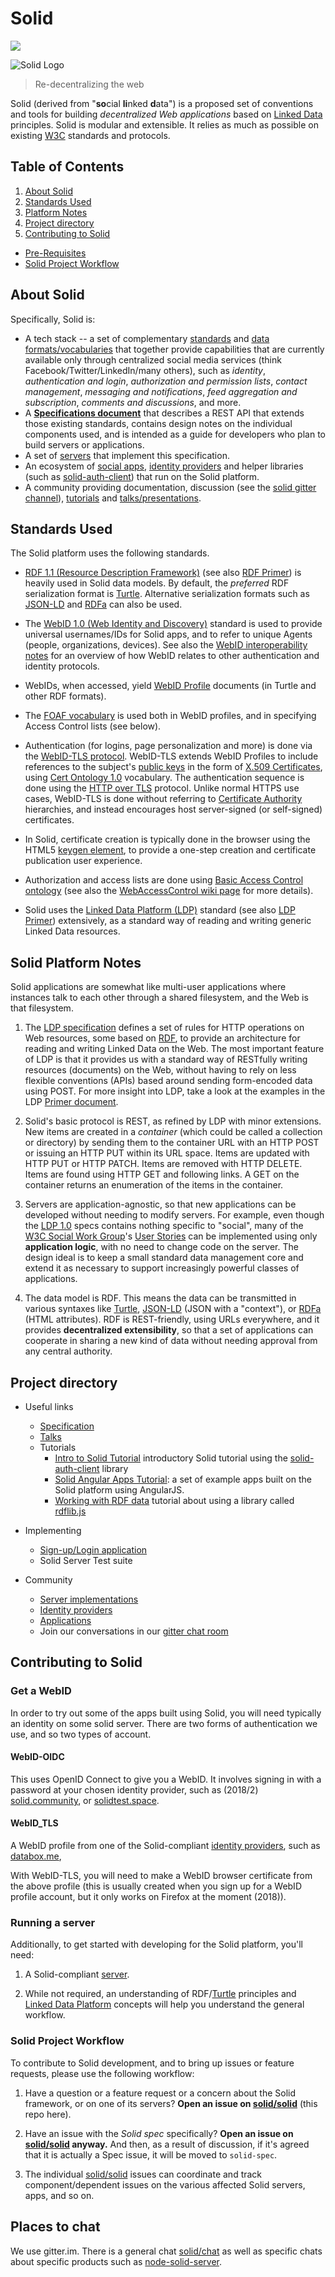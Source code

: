 # Solid

[![](https://img.shields.io/badge/project-Solid-7C4DFF.svg?style=flat-square)](https://github.com/solid/solid)

![Solid Logo](https://avatars3.githubusercontent.com/u/14262490?v=3&s=200)

> Re-decentralizing the web

Solid (derived from "**so**cial **li**nked **d**ata") is a proposed set of
conventions and tools for building *decentralized Web applications* based on
[Linked Data](http://www.w3.org/DesignIssues/LinkedData.html) principles. Solid
is modular and extensible. It relies as much as possible on existing
[W3C](http://www.w3.org/) standards and protocols.

## Table of Contents

1. [About Solid](#about-solid)
2. [Standards Used](#standards-used)
3. [Platform Notes](#platform-notes)
4. [Project directory](#project-directory)
5. [Contributing to Solid](#contributing-to-solid)
  * [Pre-Requisites](#pre-requisites)
  * [Solid Project Workflow](#solid-project-workflow)

## About Solid

Specifically, Solid is:

* A tech stack -- a set of complementary
  [standards](https://github.com/solid/solid-spec#standards-used) and
  [data formats/vocabularies](https://github.com/solid/vocab) that together
  provide capabilities that are currently available only through centralized
  social media services (think Facebook/Twitter/LinkedIn/many others), such as
  *identity*, *authentication and login*, *authorization and permission lists*,
  *contact management*, *messaging and notifications*, *feed aggregation and
  subscription*, *comments and discussions*, and more.
* A **[Specifications document](https://github.com/solid/solid-spec)**
  that describes a REST API that extends those existing
  standards, contains design notes on the individual components used, and is
  intended as a guide for developers who plan to build servers or applications.
* A set of [servers](https://github.com/solid/solid-platform#servers) that
  implement this specification.
* An ecosystem of [social apps](https://github.com/solid/solid-apps),
  [identity providers](https://github.com/solid/solid-idp-list) and helper
  libraries (such as [solid-auth-client](https://github.com/solid/solid-auth-client)) that run on
  the Solid platform.
* A community providing documentation, discussion (see the
  [solid gitter channel](https://gitter.im/solid/chat)),
  [tutorials](https://github.com/solid/solid#tutorials) and
  [talks/presentations](https://github.com/solid/talks).

## Standards Used

The Solid platform uses the following standards.

* [RDF 1.1 (Resource Description Framework)](http://www.w3.org/RDF/)
  (see also [RDF Primer](http://www.w3.org/TR/rdf11-concepts/)) is heavily
  used in Solid data models. By default, the *preferred* RDF serialization
  format is [Turtle](http://www.w3.org/TR/turtle/). Alternative serialization
  formats such as [JSON-LD](http://www.w3.org/TR/json-ld/) and
  [RDFa](http://www.w3.org/TR/rdfa-primer/) can also be used.

* The [WebID 1.0 (Web Identity and
  Discovery)](http://www.w3.org/2005/Incubator/webid/spec/identity/)
  standard is used to provide universal usernames/IDs for Solid apps, and to
  refer to unique Agents (people, organizations, devices). See also the
  [WebID interoperability notes](http://www.w3.org/2005/Incubator/webid/wiki/Identity_Interoperability)
  for an overview of how WebID relates to other authentication and identity
  protocols.

* WebIDs, when accessed, yield
  [WebID Profile](http://www.w3.org/2005/Incubator/webid/spec/identity/#dfn-webid_profile)
  documents (in Turtle and other RDF formats).

* The [FOAF vocabulary](http://xmlns.com/foaf/0.1/) is used both in WebID
  profiles, and in specifying Access Control lists (see below).

* Authentication (for logins, page personalization and more) is done via the
  [WebID-TLS protocol](http://www.w3.org/2005/Incubator/webid/spec/tls/).
  WebID-TLS extends WebID Profiles to include references to the subject's
  [public keys](https://en.wikipedia.org/wiki/Public-key_cryptography) in
  the form of [X.509 Certificates](https://en.wikipedia.org/wiki/X.509), using
  [Cert Ontology 1.0](http://www.w3.org/ns/auth/cert) vocabulary.
  The authentication sequence is done using the
  [HTTP over TLS](https://tools.ietf.org/html/rfc2818) protocol. Unlike normal
  HTTPS use cases, WebID-TLS is done without referring to
  [Certificate Authority](https://en.wikipedia.org/wiki/Certificate_authority)
  hierarchies, and instead encourages host server-signed (or self-signed)
  certificates.

* In Solid, certificate creation is typically done in the browser using the
  HTML5 [keygen
  element](http://www.w3.org/TR/html5/forms.html#the-keygen-element),
  to provide a one-step creation and certificate publication user experience.

* Authorization and access lists are done using
  [Basic Access Control ontology](http://www.w3.org/ns/auth/acl) (see also the
  [WebAccessControl wiki page](http://www.w3.org/wiki/WebAccessControl) for
  more details).

* Solid uses the [Linked Data Platform (LDP)](http://www.w3.org/TR/ldp/)
  standard (see also [LDP Primer](http://www.w3.org/TR/ldp-primer/))
  extensively, as a standard way of reading and writing generic Linked Data
  resources.

## Solid Platform Notes

Solid applications are somewhat like multi-user applications where instances talk
to each other through a shared filesystem, and the Web is that filesystem.

1. The [LDP specification](http://www.w3.org/TR/ldp/) defines a set of rules for
  HTTP operations on Web resources, some based on [RDF](http://www.w3.org/RDF/),
  to provide an architecture for reading and writing Linked Data on the Web. The
  most important feature of LDP is that it provides us with a standard way of
  RESTfully writing resources (documents) on the Web, without having to rely on
  less flexible conventions (APIs) based around sending form-encoded data using
  POST. For more insight into LDP, take a look at the examples in the LDP
  [Primer document](http://www.w3.org/TR/ldp-primer/).

2. Solid's basic protocol is REST, as refined by LDP with minor extensions. New
  items are created in a *container* (which could be called a collection or
  directory) by sending them to the container URL with an HTTP POST or issuing
  an HTTP PUT within its URL space. Items are updated with HTTP PUT or HTTP
  PATCH. Items are removed with HTTP DELETE. Items are found using HTTP GET and
  following links. A GET on the container returns an enumeration of the items in
  the container.

3. Servers are application-agnostic, so that new applications can be developed
  without needing to modify servers. For example, even though the [LDP
  1.0](http://www.w3.org/TR/ldp/) specs contains nothing specific to
  "social", many of the [W3C Social Work Group](http://www.w3.org/Social/WG)'s
  [User Stories](http://www.w3.org/wiki/Socialwg/Social_syntax/User_Stories) can
  be implemented using only **application logic**, with no need to change code on
  the server. The design ideal is to keep a small standard data management core
  and extend it as necessary to support increasingly powerful classes of
  applications.

4. The data model is RDF. This means the data can be transmitted in various
  syntaxes like [Turtle](http://www.w3.org/TR/turtle/),
  [JSON-LD](http://www.w3.org/TR/json-ld/) (JSON with a "context"), or
  [RDFa](http://www.w3.org/TR/rdfa-primer/) (HTML attributes). RDF is
  REST-friendly, using URLs everywhere, and it provides **decentralized
  extensibility**, so that a set of applications can cooperate in sharing a new
  kind of data without needing approval from any central authority.

## Project directory

- Useful links
  - [Specification](https://github.com/solid/solid-spec)
  - [Talks](https://github.com/solid/talks)
  - Tutorials
    - [Intro to Solid Tutorial](https://github.com/solid/solid-tutorial-intro)
      introductory Solid tutorial using the
      [solid-auth-client](https://github.com/solid/solid-auth-client) library
    - [Solid Angular Apps Tutorial](https://github.com/solid/solid-tutorial-angular):
      a set of example apps built on the Solid platform using AngularJS.
    - [Working with RDF data](https://github.com/solid/solid-tutorial-rdflib.js) tutorial about using a library called [rdflib.js](https://github.com/linkeddata/rdflib.js)

- Implementing
  - [Sign-up/Login application](https://github.com/solid/solid-signup)
  - Solid Server Test suite

- Community
  - [Server implementations](https://github.com/solid/solid-platform)
  - [Identity providers](https://github.com/solid/solid-idps)
  - [Applications](https://github.com/solid/solid-apps)
  - Join our conversations in our [gitter chat room](https://gitter.im/solid/chat)


## Contributing to Solid

### Get a WebID

In order to try out some of the apps built using Solid, you will need typically an identity on some solid server.
There are two forms of authentication we use, and so two types of account.

#### WebID-OIDC

This uses OpenID Connect to give you a WebID. It involves signing in with a password at your chosen
identity provider, such as (2018/2) [solid.community](https://solid.community/), or [solidtest.space](https://solidtest.space/). 

#### WebID_TLS

A WebID profile from one of the Solid-compliant [identity providers](https://solid.github.io/solid-idps/), such as [databox.me](https://databox.me/),  

With WebID-TLS, you will need to make a WebID browser certificate from the above profile (this is usually created
when you sign up for a WebID profile account, but it only works on Firefox at the moment (2018)).

### Running a server

Additionally, to get started with developing for the Solid platform, you'll
need:

1. A Solid-compliant [server](https://github.com/solid/solid-platform#servers).

2. While not required, an understanding of
  RDF/[Turtle](http://www.w3.org/TR/turtle/) principles and
  [Linked Data Platform](http://www.w3.org/TR/ldp-primer/) concepts will help
  you understand the general workflow.

### Solid Project Workflow

To contribute to Solid development, and to bring up issues or feature requests,
please use the following workflow:

1. Have a question or a feature request or a concern about the Solid framework,
  or on one of its servers? **Open an issue on
  [solid/solid](https://github.com/solid/solid)** (this repo here).

2. Have an issue with the *Solid spec* specifically? **Open an issue on
  [solid/solid](https://github.com/solid/solid) anyway.** And then, as a result of
  discussion, if it's agreed that it is actually a Spec issue, it will be moved
  to `solid-spec`.

3. The individual [solid/solid](https://github.com/solid) issues can coordinate
  and track component/dependent issues on the various affected Solid servers,
  apps, and so on.
  
## Places to chat
 
We use gitter.im. There is a general chat [solid/chat](https://gitter.im/solid/chat) as well as specific chats about specific products such as [node-solid-server](https://gitter.im/solid/node-solid-server).
 
 

